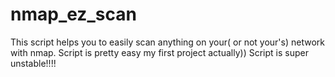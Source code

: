 # nmap_ez_scan
This script helps you to easily scan anything on your( or not your's) network with nmap. Script is pretty easy my first project actually))
Script is super unstable!!!!
